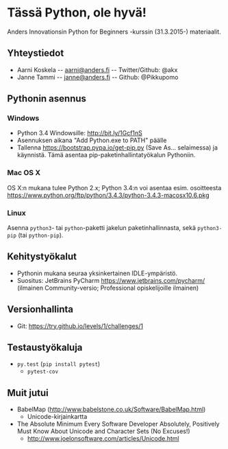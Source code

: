 # Tässä Python, ole hyvä!

Anders Innovationsin Python for Beginners -kurssin (31.3.2015-) materiaalit.

## Yhteystiedot

* Aarni Koskela -- aarni@anders.fi -- Twitter/Github: @akx
* Janne Tammi -- janne@anders.fi -- Github: @Pikkupomo

## Pythonin asennus

### Windows

* Python 3.4 Windowsille: http://bit.ly/1Gcf1nS
* Asennuksen aikana "Add Python.exe to PATH" päälle
* Tallenna https://bootstrap.pypa.io/get-pip.py (Save As... selaimessa)
  ja käynnistä. Tämä asentaa pip-paketinhallintatyökalun Pythoniin.

### Mac OS X

OS X:n mukana tulee Python 2.x; Python 3.4:n voi asentaa esim. osoitteesta
 https://www.python.org/ftp/python/3.4.3/python-3.4.3-macosx10.6.pkg

 
### Linux

Asenna `python3`- tai `python`-paketti jakelun paketinhallinnasta, sekä
`python3-pip` (tai `python-pip`).


## Kehitystyökalut

* Pythonin mukana seuraa yksinkertainen IDLE-ympäristö.
* Suositus: JetBrains PyCharm https://www.jetbrains.com/pycharm/ (ilmainen
  Community-versio; Professional opiskelijoille ilmainen)
  
## Versionhallinta

* Git: https://try.github.io/levels/1/challenges/1

## Testaustyökaluja

* `py.test` (`pip install pytest`)
  * `pytest-cov`

## Muit jutui

* BabelMap (http://www.babelstone.co.uk/Software/BabelMap.html)
  * Unicode-kirjainkartta
* The Absolute Minimum Every Software Developer Absolutely,
  Positively Must Know About Unicode and Character Sets (No Excuses!)
  * http://www.joelonsoftware.com/articles/Unicode.html
